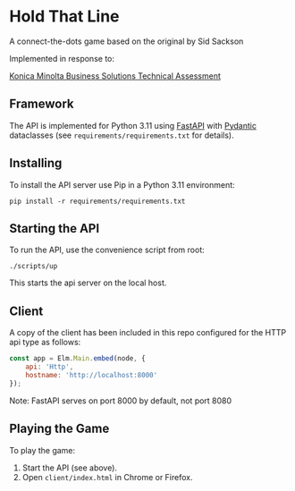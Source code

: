 # Hold That Line
A connect-the-dots game based on the original by Sid Sackson

Implemented in response to:

[Konica Minolta Business Solutions Technical Assessment](https://technical-assessment.konicaminoltamarketplace.com/)

## Framework
The API is implemented for Python 3.11 using [FastAPI](https://fastapi.tiangolo.com/) with 
[Pydantic](https://docs.pydantic.dev/) dataclasses (see `requirements/requirements.txt` for details).

## Installing
To install the API server use Pip in a Python 3.11 environment:

```shell
pip install -r requirements/requirements.txt
```

## Starting the API
To run the API, use the convenience script from root:

```shell
./scripts/up
```

This starts the api server on the local host.

## Client
A copy of the client has been included in this repo configured for the HTTP api type as follows:
```javascript
const app = Elm.Main.embed(node, {
    api: 'Http',
    hostname: 'http://localhost:8000'
});
```
Note: FastAPI serves on port 8000 by default, not port 8080

## Playing the Game

To play the game:
1. Start the API (see above).
2. Open `client/index.html` in Chrome or Firefox.
